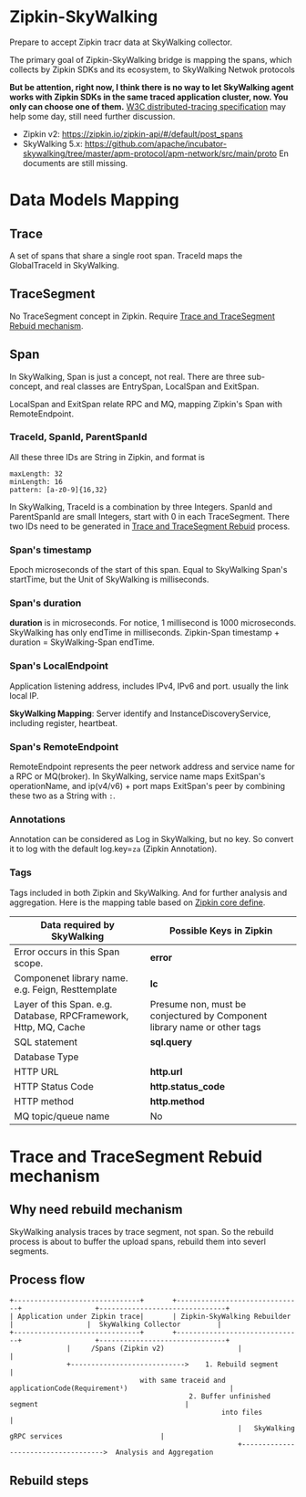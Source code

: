 # Zipkin-SkyWalking
Prepare to accept Zipkin tracr data at SkyWalking collector. 

The primary goal of Zipkin-SkyWalking bridge is mapping the spans, which collects by Zipkin SDKs and its ecosystem, to 
SkyWalking Netwok protocols

**But be attention, right now, I think there is no way to let SkyWalking agent works with Zipkin SDKs in the same traced application cluster, now. You only can choose one of them.** [W3C distributed-tracing specification](https://github.com/apache/incubator-skywalking) may help some day, still need further discussion.

* Zipkin v2: https://zipkin.io/zipkin-api/#/default/post_spans
* SkyWalking 5.x: https://github.com/apache/incubator-skywalking/tree/master/apm-protocol/apm-network/src/main/proto En documents are still missing.

# Data Models Mapping
## Trace 
A set of spans that share a single root span. TraceId maps the GlobalTraceId in SkyWalking.

## TraceSegment
No TraceSegment concept in Zipkin. Require [Trace and TraceSegment Rebuid mechanism](#trace-and-tracesegment-rebuid-mechanism).

## Span
In SkyWalking, Span is just a concept, not real. There are three sub-concept, and real classes are EntrySpan, LocalSpan and ExitSpan.

LocalSpan and ExitSpan relate RPC and MQ, mapping Zipkin's Span with RemoteEndpoint.

### TraceId, SpanId, ParentSpanId
All these three IDs are String in Zipkin, and format is 
```
maxLength: 32
minLength: 16
pattern: [a-z0-9]{16,32}
```

In SkyWalking, TraceId is a combination by three Integers. SpanId and ParentSpanId are small Integers, start with 0 in each TraceSegment. There two IDs need to be generated in [Trace and TraceSegment Rebuid](#trace-and-tracesegment-rebuid-mechanism) process.

### Span's timestamp
Epoch microseconds of the start of this span. Equal to SkyWalking Span's startTime, but the Unit of SkyWalking is milliseconds.

### Span's duration
**duration** is in microseconds. For notice, 1 millisecond is 1000 microseconds. SkyWalking has only endTime in milliseconds. Zipkin-Span timestamp + duration = SkyWalking-Span endTime.

### Span's LocalEndpoint
Application listening address, includes IPv4, IPv6 and port. usually the link local IP.

**SkyWalking Mapping**: Server identify and InstanceDiscoveryService, including register, heartbeat. 

### Span's RemoteEndpoint
RemoteEndpoint represents the peer network address and service name for a RPC or MQ(broker). In SkyWalking, service name maps ExitSpan's operationName, and ip(v4/v6) + port maps ExitSpan's peer by combining these two as a String with `:`.

### Annotations
Annotation can be considered as Log in SkyWalking, but no key. So convert it to log with the default log.key=`za` (Zipkin Annotation).

### Tags
Tags included in both Zipkin and SkyWalking. And for further analysis and aggregation. Here is the mapping table based on [Zipkin core define](https://github.com/openzipkin/zipkin-api/blob/master/thrift/zipkinCore.thrift).

| Data required by SkyWalking | Possible Keys in Zipkin |
|----|-----|
|Error occurs in this Span scope.| **error** | 
|Componenet library name. e.g. Feign, Resttemplate| **lc** |
|Layer of this Span. e.g. Database, RPCFramework, Http, MQ, Cache | Presume non, must be conjectured by Component library name or other tags|
|SQL statement| **sql.query** |
|Database Type| |
|HTTP URL| **http.url** |
|HTTP Status Code| **http.status_code** |
|HTTP method| **http.method** |
|MQ topic/queue name | No |

# Trace and TraceSegment Rebuid mechanism
## Why need rebuild mechanism
SkyWalking analysis traces by trace segment, not span. So the rebuild process is about to buffer the upload spans, rebuild them into severl segments.

## Process flow
```
+-------------------------------+       +-------------------------------+                  +-------------------------------+
| Application under Zipkin trace|       | Zipkin-SkyWalking Rebuilder   |                  |  SkyWalking Collector         |
+-------------------------------+       +-------------------------------+                  +-------------------------------+
              |     /Spans (Zipkin v2)                  |                                                   |
              +---------------------------->    1. Rebuild segment                                          |
                                with same traceid and applicationCode(Requirement¹)                         |
                                            2. Buffer unfinished segment                                    |
                                                    into files                                              |
                                                        |   SkyWalking gRPC services                        |
                                                        +------------------------------------>  Analysis and Aggregation
```

## Rebuild steps
